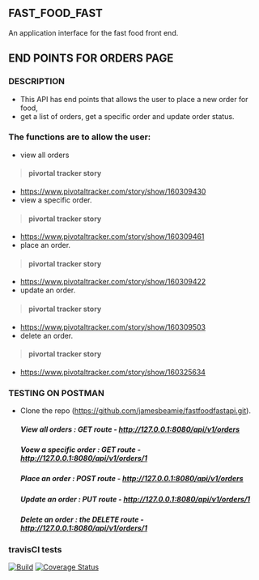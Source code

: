 ## FAST_FOOD_FAST
An application interface for the fast food front end.

## END POINTS FOR ORDERS PAGE

 ### DESCRIPTION
 - This API has end points that allows the user to place a new order for food,
 - get a list of orders, get a specific order and update order status.

### The functions are to allow the user: 
- view all orders
 > #### pivortal tracker story
   - https://www.pivotaltracker.com/story/show/160309430
- view a specific order.
 > #### pivortal tracker story
   - https://www.pivotaltracker.com/story/show/160309461
- place an order.
 > #### pivortal tracker story
   - https://www.pivotaltracker.com/story/show/160309422
- update an order.
 > #### pivortal tracker story
   - https://www.pivotaltracker.com/story/show/160309503
- delete an order.
 > #### pivortal tracker story
   - https://www.pivotaltracker.com/story/show/160325634

### TESTING ON POSTMAN

- Clone the repo (https://github.com/jamesbeamie/fastfoodfastapi.git).
    ##### View all orders : GET route - http://127.0.0.1:8080/api/v1/orders
   ##### Voew a specific order : GET route - http://127.0.0.1:8080/api/v1/orders/1
    ##### Place an order : POST route - http://127.0.0.1:8080/api/v1/orders
    ##### Update an order : PUT route - http://127.0.0.1:8080/api/v1/orders/1
   ##### Delete an order : the DELETE route - http://127.0.0.1:8080/api/v1/orders/1
   
### travisCI tests
[![Build](https://travis-ci.org/jamesbeamie/fastfoods-api.svg?branch=master)](!:https://travis-ci.org/jamesbeamie/fastfoods-api)
[![Coverage Status](https://coveralls.io/repos/github/jamesbeamie/fastfoods_api/badge.svg?branch=develop)](https://coveralls.io/github/jamesbeamie/fastfoods_api?branch=develop)

